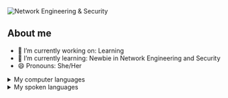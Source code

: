 
<picture>
 <source media="(prefers-color-scheme: dark)" srcset="(https://imgur.com/a/wkUv0wK)">
 <source media="(prefers-color-scheme: light)" srcset="(https://imgur.com/a/D7wr9Bc)">
 <img alt="Network Engineering & Security" src="YOUR-DEFAULT-IMAGE">
</picture>

## About me

- 🔭 I’m currently working on: Learning
- 🌱 I’m currently learning: Newbie in Network Engineering and Security
- 😄 Pronouns: She/Her
<details>
<summary>My computer languages</summary>

|      | Languages |
|-----:|-----------|
|     1| R         |
|     2| SQL       |

</details>
<details>
<summary>My spoken languages</summary>

|      | Languages |
|-----:|-----------|
|     1| English   |
|     2| Spanish   |

</details>
